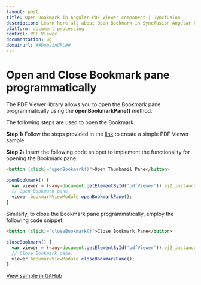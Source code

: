 ```yaml
---
layout: post
title: Open Bookmark in Angular PDF Viewer component | Syncfusion
description: Learn here all about Open Bookmark in Syncfusion Angular PDF Viewer component of Syncfusion Essential JS 2 and more.
platform: document-processing
control: PDF Viewer
documentation: ug
domainurl: ##DomainURL##
---
```


# Open and Close Bookmark pane programmatically

The PDF Viewer library allows you to open the Bookmark pane programmatically using the **openBookmarkPane()** method.

The following steps are used to open the Bookmark.

**Step 1:** Follow the steps provided in the [link](https://help.syncfusion.com/document-processing/pdf/pdf-viewer/angular/getting-started) to create a simple PDF Viewer sample.

**Step 2:** Insert the following code snippet to implement the functionality for opening the Bookmark pane:

```html
<button (click)="openBookmark()">Open Thumbnail Pane</button>
```

```ts
openBookmark() {
  var viewer = (<any>document.getElementById('pdfViewer')).ej2_instances[0];
  // Open Bookmark pane.
  viewer.bookmarkViewModule.openBookmarkPane();
}
```
Similarly, to close the Bookmark pane programmatically, employ the following code snippet:

```html
<button (click)="closeBookmark()">Close Bookmark Pane</button>
```

```ts
closeBookmark() {
  var viewer = (<any>document.getElementById('pdfViewer')).ej2_instances[0];
  // Close Bookmark pane.
  viewer.bookmarkViewModule.closeBookmarkPane();
}
```

[View sample in GitHub](https://github.com/SyncfusionExamples/angular-pdf-viewer-examples/tree/master/How%20to/Open%20and%20Close%20bookmark%20pane)